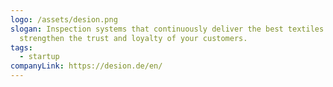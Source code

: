 ```yaml
---
logo: /assets/desion.png
slogan: Inspection systems that continuously deliver the best textiles and
  strengthen the trust and loyalty of your customers.
tags:
  - startup
companyLink: https://desion.de/en/
---
```

